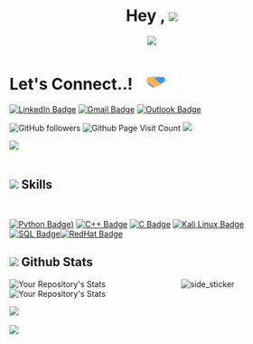 <h1 align="center"><b>Hey ,  </b><img src="https://media.giphy.com/media/hvRJCLFzcasrR4ia7z/giphy.gif" width="35"></h1>
<p align="center">
 <a href="https://github.com/DenverCoder1/readme-typing-svg">
  <img src="https://readme-typing-svg.herokuapp.com?font=Time+New+Roman&color=FF0000&size=25&center=true&vCenter=true&width=600&height=100&lines=Hey!+It's+Khalil+Gabsi;Self-taught+AI+and+ML+Developer,;ICT-Engineer,;Interested in CyberSecurity,;Love+to+learn+new+stuffs..<3" />
</a>
</p>

# <b> Let's Connect..!</b><img src="https://github.com/0xAbdulKhalid/0xAbdulKhalid/raw/main/assets/mdImages/handshake.gif" width ="80">


[![LinkedIn Badge](https://img.shields.io/badge/LinkedIn-0077B5?style=for-the-badge&logo=linkedin&logoColor=white)](https://www.linkedin.com/in/khalil-gabsi-601b8834a)
 [![Gmail Badge](https://img.shields.io/badge/Gmail-D14836?style=for-the-badge&logo=gmail&logoColor=white)](mailto:khalilgabssi940@gmail.com)
[![Outlook Badge](https://img.shields.io/badge/Microsoft_Outlook-0078D4?style=for-the-badge&logo=microsoft-outlook&logoColor=white)](mailto:khalil.gabsi@supcom.tn)


![GitHub followers](https://img.shields.io/github/followers/Kh11811?style=social)
![Github Page Visit Count](https://komarev.com/ghpvc/?username=Kh11811)
<img src="https://img.shields.io/badge/Age-22-blue" />


<!-- Ligne  -->
<img src="https://user-images.githubusercontent.com/73097560/115834477-dbab4500-a447-11eb-908a-139a6edaec5c.gif"><br><br>

## <img src="https://media2.giphy.com/media/QssGEmpkyEOhBCb7e1/giphy.gif?cid=ecf05e47a0n3gi1bfqntqmob8g9aid1oyj2wr3ds3mg700bl&rid=giphy.gif" width ="25"><b> Skills</b>
<br>

[![Python Badge](https://img.shields.io/badge/Python-FFD43B?style=for-the-badge&labelColor=black&logo=python&logoColor=blue))](#)  [![C++ Badge](https://img.shields.io/badge/-C++-00599C?style=for-the-badge&labelColor=black&logo=c%2B%2B&logoColor=white)](#)  [![C Badge](https://img.shields.io/badge/-C-007acc?style=for-the-badge&labelColor=black&logo=c&logoColor=007acc)](#)  [![Kali Linux Badge](https://img.shields.io/badge/-Kali_Linux-557C89?style=for-the-badge&labelColor=black&logo=kali-linux&logoColor=white)](#)  [![SQL Badge](https://img.shields.io/badge/Sqlite-003B57?style=for-the-badge&labelColor=black&logo=sqlite&logoColor=white)](#)[![RedHat Badge](https://img.shields.io/badge/Red%20Hat-EE0000?style=for-the-badge&labelColor=black&logo=redhat&logoColor=white)](#)


<!-- Github Stats   -->
## <img src="https://media.giphy.com/media/iY8CRBdQXODJSCERIr/giphy.gif" width="35"><b> Github Stats </b>
<img align="right" width=200px height=200px alt="side_sticker" src="https://media.giphy.com/media/TEnXkcsHrP4YedChhA/giphy.gif" />

![Your Repository's Stats](https://github-readme-stats.vercel.app/api/top-langs/?username=Kh11811&show_icons=true&locale=en&layout=compact&langs_count=50&theme=algolia)
![Your Repository's Stats](https://github-readme-stats.vercel.app/api?username=Kh11811&show_icons=true&theme=radical)

![](https://github-readme-activity-graph.vercel.app/graph?username=Kh11811&theme=react)


<img src="https://user-images.githubusercontent.com/73097560/115834477-dbab4500-a447-11eb-908a-139a6edaec5c.gif"><br><br>
<!---
Kh11811/Kh11811 is a ✨ special ✨ repository because its `README.md` (this file) appears on your GitHub profile.
You can click the Preview link to take a look at your changes.
--->
